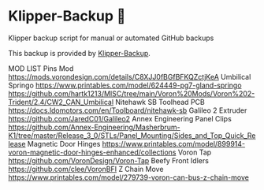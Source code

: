 # Klipper-Backup 💾 
Klipper backup script for manual or automated GitHub backups 

This backup is provided by [Klipper-Backup](https://github.com/Staubgeborener/klipper-backup).


MOD LIST
Pins Mod 
  https://mods.vorondesign.com/details/C8XJJ0fBGfBFKQZctjKeA
Umbilical Springo 
  https://www.printables.com/model/624449-pg7-gland-springo 
  https://github.com/hartk1213/MISC/tree/main/Voron%20Mods/Voron%202-Trident/2.4/CW2_CAN_Umbilical
Nitehawk SB Toolhead PCB
  https://docs.ldomotors.com/en/Toolboard/nitehawk-sb
Galileo 2 Extruder 
  https://github.com/JaredC01/Galileo2
Annex Engineering Panel Clips 
  https://github.com/Annex-Engineering/Masherbrum-K1/tree/master/Release_3_0/STLs/Panel_Mounting/Sides_and_Top_Quick_Release
Magnetic Door Hinges
  https://www.printables.com/model/899914-voron-magnetic-door-hinges-enhanced/collections
Voron Tap
  https://github.com/VoronDesign/Voron-Tap
Beefy Front Idlers
  https://github.com/clee/VoronBFI
Z Chain Move 
  https://www.printables.com/model/279739-voron-can-bus-z-chain-move
